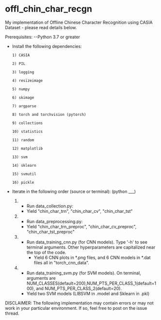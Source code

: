 # offl_chin_char_recgn
My implementation of Offline Chinese Character Recognition using CASIA Dataset - please read details below.

Prerequisites: 
--Python 3.7 or greater

- Install the following dependencies: 

      1) CASIA 
      
      2) PIL 
      
      3) logging
      
      4) resizeimage
      
      5) numpy
      
      6) skimage
      
      7) argparse
      
      8) torch and torchvision (pytorch)
      
      9) collections
      
      10) statistics
      
      11) random
      
      12) matplotlib
      
      13) svm
      
      14) sklearn
      
      15) svmutil
      
      16) pickle
      
- Iterate in the following order (source or terminal): (python ___)
  1)  - Run data_collection.py:
      - Yield "chin_char_trn", "chin_char_cv", "chin_char_tst"
      
  2)  - Run data_preprocessing.py:
      - Yield "chin_char_trn_preproc", "chin_char_cv_preproc", "chin_char_tst_preproc"
      
  3) - Run data_training_cnn.py (for CNN models). Type '-h' to see terminal arguments. Other hyperparameters are capitalized near the top of the code. 
       - Yield 6 CNN plots in *.png files, and 6 CNN models in *.dat files all in "torch_cnn_data".
       
  4)  - Run data_training_svm.py (for SVM models). On terminal, arguments are NUM_CLASSES(default=200),NUM_PTS_PER_CLASS_1(default=100), and NUM_PTS_PER_CLASS_2(default=20).
       - Yield two SVM models (LIBSVM in .model and Sklearn in .pkl)
       
DISCLAIMER: The following implementation may contain errors or may not work in your particular environment. 
            If so, feel free to post on the issue thread.
